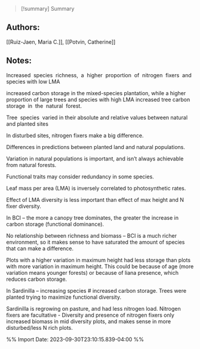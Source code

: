 
>[!summary] Summary
> 

## Authors:
[[Ruiz-Jaen, Maria C.]], [[Potvin, Catherine]]

## Notes:

Increased  species  richness,  a  higher  proportion  of  nitrogen  fixers  and  species with low LMA  

increased carbon storage in the mixed-species plantation, while a higher proportion of large trees and species with high LMA increased tree carbon storage  in  the  natural  forest. 

Tree  species  varied in their absolute and relative values between natural and planted sites 

In disturbed sites, nitrogen fixers make a big difference. 

Differences in predictions between planted land and natural populations. 

Variation in natural populations is important, and isn’t always achievable from natural forests. 

Functional traits may consider redundancy in some species. 

Leaf mass per area (LMA) is inversely correlated to photosynthetic rates. 

Effect of LMA diversity is less important than effect of max height and N fixer diversity. 

In BCI – the more a canopy tree dominates, the greater the increase in carbon storage (functional dominance). 

No relationship between richness and biomass – BCI is a much richer environment, so it makes sense to have saturated the amount of species that can make a difference. 

Plots with a higher variation in maximum height had less storage than plots with more variation in maximum height. This could be because of age (more variation means younger forests) or because of liana presence, which reduces carbon storage. 

In Sardinilla – increasing species # increased carbon storage. Trees were planted trying to maximize functional diversity. 

Sardinilla is regrowing on pasture, and had less nitrogen load. Nitrogen fixers are facultative - Diversity and presence of nitrogen fixers only increased biomass in mid diversity plots, and makes sense in more disturbed/less N rich plots.




%% Import Date: 2023-09-30T23:10:15.839-04:00 %%
